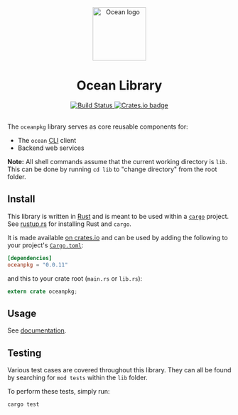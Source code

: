 <div align="center">
  <a href="www.oceanpkg.org">
    <img src="https://www.oceanpkg.org/static/images/ocean-logo.svg"
         alt="Ocean logo"
         height="120" width="120">
  </a>
  <br>
  <h1>Ocean Library</h1>
  <a href="https://github.com/oceanpkg/ocean/actions?query=workflow%3ACI">
    <img src="https://github.com/oceanpkg/ocean/workflows/CI/badge.svg"
         alt="Build Status">
  </a>
  <a href="https://crates.io/crates/oceanpkg">
    <img src="https://img.shields.io/crates/v/oceanpkg.svg"
         alt="Crates.io badge">
  </a>
</div>
<br>

The `oceanpkg` library serves as core reusable components for:
- The `ocean` [CLI] client
- Backend web services

<!--
TODO: Wrap "working directory" in a link to somewhere that explains the term.
-->
**Note:** All shell commands assume that the current working directory is `lib`.
This can be done by running `cd lib` to "change directory" from the root folder.

## Install

This library is written in [Rust] and is meant to be used within a [`cargo`]
project. See [rustup.rs] for installing Rust and `cargo`.

It is made available [on crates.io][crate] and can be used by adding the
following to your project's [`Cargo.toml`]:

```toml
[dependencies]
oceanpkg = "0.0.11"
```

and this to your crate root (`main.rs` or `lib.rs`):

```rust
extern crate oceanpkg;
```

## Usage

See [documentation].

## Testing

Various test cases are covered throughout this library. They can all be found by
searching for `mod tests` within the `lib` folder.

To perform these tests, simply run:

```sh
cargo test
```

[CLI]: https://en.wikipedia.org/wiki/Command-line_interface
[Rust]: https://www.rust-lang.org
[`cargo`]: https://doc.rust-lang.org/cargo
[rustup.rs]: https://rustup.rs
[crate]: https://crates.io/crates/oceanpkg
[documentation]: https://docs.rs/oceanpkg
[`Cargo.toml`]: https://doc.rust-lang.org/cargo/reference/manifest.html
